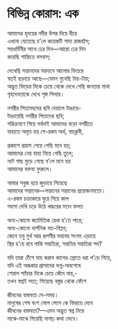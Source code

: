 # বিভিন্ন কোরাস: এক

আমাদের হৃদয়ের নদীর উপর দিয়ে ধীরে  
এখনো যেতেছে চ’লে কয়েকটি শাদা রাজহাঁস;  
সহধর্মিনীর সাথে ঢের দিন—আরো ঢের দিন  
করেছি শান্তিতে বসবাস;

দেখেছি সন্তানদের ময়দানে আলোর ভিতরে  
স্বতই ছড়ায়ে আছে—যেমন গুনেছি টায়-টায়;  
অদ্ভুত ভিড়ের দিকে চেয়ে থেকে দেখে গেছি জনতার মাথা  
গৃহদেবতাকে দেখে শৃঙ্গ শিলায়।

নগরীর পিতামহদের ছবি দেয়ালে টাঙায়ে-  
টাঙায়েছি নগরীর পিতাদের ছবি;  
পরিক্রমণে গিয়ে সর্বদাই আমাদের বড়ো নগরীতে  
যাহাতে অমৃত হয় সে-রকম অর্থ, বাচক্লবী,

প্রকাশে প্রয়াস পেয়ে গেছি মনে হয়;  
আমাদের নেয় যাহা নিয়ে গেছি তুলে;  
নটে গাছ মুড়ে গেছে ব’লে মনে হয়  
আমাদের বক্তব্য ফুরুলে।

আবার সবুজ হয়ে জুড়ায়ে গিয়েছে  
আমাদের সন্তানের—সন্তানের সন্তানের প্রয়োজনমতো।  
এ-রকম চক্রাকারে ঘুরে গিয়ে কাল  
সহসা দেখি চড়ে উঠে খচ্চরের মতন ফলত

অন্য-কোনো জ্যামিতিক রেখা হ’তে পারে;  
অন্য-কোনো দার্শনিক মত-বিপ্লব;  
জেনে তবু মুর্খ আর রূপসীর ভয়াবহ সংগম এড়ায়ে  
স্থির হ’য়ে রবে নাকি সন্ততিরা, সন্ততির সন্ততিরা সব?

যদি তারা টেঁশে যায় করাল কালের স্রোতে ধরা প’ড়ে গিয়ে,  
যদি এই অন্ধকার প্রাসাদের ভগ্ন-অবশেষে  
শেয়াল প্যাঁচার দিকে চেয়ে কেঁদে যায়,-  
তখন স্বপ্নই সত্য; গিয়েছে বস্তুর থেকে ফেঁশে

জীবনের বাস্তবতা সে-সময়।  
মানুষের শেষ বংশ লোপ পেলে কে ফিরায়ে দেবে  
জীবনের বাস্তবতা?—এমন অদ্ভুত স্বপ্ন নিয়ে  
মাঝে-মাঝে গিয়েছি নাগাঢ় কথা ভেবে।

